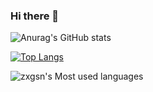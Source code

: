### Hi there 👋

<!--
**zxgsn/zxgsn** is a ✨ _special_ ✨ repository because its `README.md` (this file) appears on your GitHub profile.

Here are some ideas to get you started:

- 🔭 I’m currently working on ...
- 🌱 I’m currently learning ...
- 👯 I’m looking to collaborate on ...
- 🤔 I’m looking for help with ...
- 💬 Ask me about ...
- 📫 How to reach me: ...
- 😄 Pronouns: ...
- ⚡ Fun fact: ...
-->

![Anurag's GitHub stats](https://github-readme-stats.vercel.app/api?username=zxgsn&count_private=true)

[![Top Langs](https://github-readme-stats.vercel.app/api/top-langs/?username=zxgsn)](https://github.com/anuraghazra/github-readme-stats)

![zxgsn's Most used languages](https://github-readme-stats.vercel.app/api/top-langs/?username=bibo&layout=compact&hide_border=true&langs_count=10)
